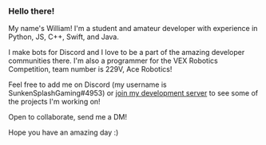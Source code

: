 ### Hello there!

My name's William! I'm a student and amateur developer with experience in Python, JS, C++, Swift, and Java.


I make bots for Discord and I love to be a part of the amazing developer communities there. I'm also a programmer for the VEX Robotics Competition, team number is 229V, Ace Robotics!


Feel free to add me on Discord (my username is SunkenSplashGaming#4953) or [join my development server](https://discord.gg/nSPQsNBR3V) to see some of the projects I'm working on!


Open to collaborate, send me a DM!


Hope you have an amazing day :)
